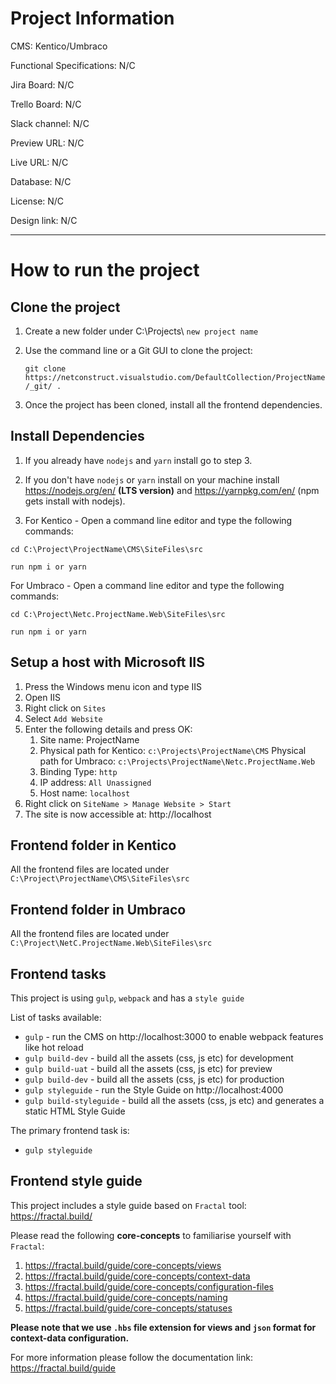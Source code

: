 # Project Information

CMS: Kentico/Umbraco

Functional Specifications: N/C

Jira Board: N/C

Trello Board: N/C

Slack channel: N/C

Preview URL: N/C

Live URL: N/C

Database: N/C

License: N/C

Design link: N/C

___

# How to run the project

## Clone the project

1. Create a new folder under C:\Projects\ `new project name`

2. Use the command line or a Git GUI to clone the project:

	```git clone https://netconstruct.visualstudio.com/DefaultCollection/ProjectName/_git/ . ```

3. Once the project has been cloned, install all the frontend dependencies.

## Install Dependencies

1. If you already have `nodejs` and `yarn` install go to step 3.

2. If you don't have `nodejs` or `yarn` install on your machine install https://nodejs.org/en/ **(LTS version)** and https://yarnpkg.com/en/
  (npm gets install with nodejs).

3. For Kentico - Open a command line editor and type the following commands:

  ```cd C:\Project\ProjectName\CMS\SiteFiles\src```

  ```run npm i or yarn```

  For Umbraco - Open a command line editor and type the following commands:

  ```cd C:\Project\Netc.ProjectName.Web\SiteFiles\src```

  ```run npm i or yarn```


## Setup a host with Microsoft IIS
1. Press the Windows menu icon and type IIS
2. Open IIS
3. Right click on `Sites`
4. Select `Add Website`
5. Enter the following details and press OK:
   1. Site name: ProjectName
   2. Physical path for Kentico: ```c:\Projects\ProjectName\CMS``` 
      Physical path for Umbraco: ```c:\Projects\ProjectName\Netc.ProjectName.Web```
   3. Binding Type: ```http```
   4. IP address: ```All Unassigned```
   5. Host name: ```localhost```
6. Right click on `SiteName > Manage Website > Start`
7. The site is now accessible at: http://localhost

## Frontend folder in Kentico
All the frontend files are located under `C:\Project\ProjectName\CMS\SiteFiles\src`

## Frontend folder in Umbraco
All the frontend files are located under `C:\Project\NetC.ProjectName.Web\SiteFiles\src`

## Frontend tasks

This project is using `gulp`, `webpack` and has a `style guide`


List of tasks available:
* `gulp` - run the CMS on http://localhost:3000 to enable webpack features like hot reload 
* `gulp build-dev` - build all the assets (css, js etc) for development 
* `gulp build-uat` - build all the assets (css, js etc) for preview
* `gulp build-dev` - build all the assets (css, js etc) for production
* `gulp styleguide` - run the Style Guide on http://localhost:4000
* `gulp build-styleguide` - build all the assets (css, js etc) and generates a static HTML Style Guide

The primary frontend task is:
* `gulp styleguide`

## Frontend style guide
This project includes a style guide based on `Fractal` tool:
https://fractal.build/

Please read the following **core-concepts** to familiarise yourself with `Fractal`:
1. https://fractal.build/guide/core-concepts/views
2. https://fractal.build/guide/core-concepts/context-data
3. https://fractal.build/guide/core-concepts/configuration-files
4. https://fractal.build/guide/core-concepts/naming
5. https://fractal.build/guide/core-concepts/statuses

**Please note that we use `.hbs` file extension for views and `json` format for context-data configuration.**

For more information please follow the documentation link:
https://fractal.build/guide

